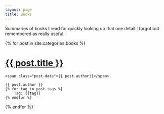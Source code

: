 ```yaml
---
layout: page
title: Books
---
```


<p class="message">
  Summaries of books I read for quickly looking up that one detail I forgot but remembered as really useful.
</p>

<div class="posts">
  {% for post in site.categories.books %}
  <div class="post">
    <h1 class="post-title">
      <a href="{{ post.url }}">
        {{ post.title }}
      </a>
    </h1>

    <span class="post-date">{{ post.author}}</span>

    {{ post.author }}
    {% for tag in post.tags %}
    	Tag: {{tag}}
    {% endfor %}
  </div>
  {% endfor %}
</div>